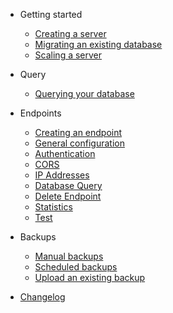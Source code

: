 - Getting started
  - [Creating a server](start/create.md)
  - [Migrating an existing database](start/migrate.md)
  - [Scaling a server](start/scale.md)

- Query
  - [Querying your database](query/query.md)
  
- Endpoints
  - [Creating an endpoint](endpoints/create.md)
  - [General configuration](endpoints/general_configuration.md)
  - [Authentication](endpoints/authentication.md)
  - [CORS](endpoints/cors.md)
  - [IP Addresses](endpoints/ip_addresses.md)
  - [Database Query](endpoints/database_query.md)
  - [Delete Endpoint](endpoints/delete_endpoint.md)
  - [Statistics](endpoints/statistics.md)
  - [Test](test.md)
  
- Backups
  - [Manual backups](backups/manual.md)
  - [Scheduled backups](backups/scheduled.md)
  - [Upload an existing backup](backups/upload.md)

- [Changelog](changelog.md)
